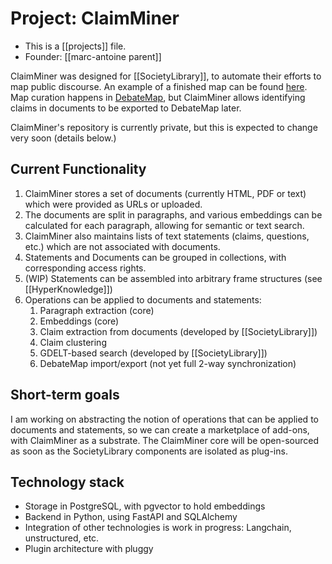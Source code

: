 # Project: ClaimMiner

* This is a [[projects]] file.
* Founder: [[marc-antoine parent]]

ClaimMiner was designed for [[SocietyLibrary]], to automate their efforts to map public discourse. An example of a finished map can be found [here](https://papers.societylibrary.org/papers/diablo_canyon). Map curation happens in [DebateMap](https://debatemap.app), but ClaimMiner allows identifying claims in documents to be exported to DebateMap later.

ClaimMiner's repository is currently private, but this is expected to change very soon (details below.)

## Current Functionality

1. ClaimMiner stores a set of documents (currently HTML, PDF or text) which were provided as URLs or uploaded.
2. The documents are split in paragraphs, and various embeddings can be calculated for each paragraph, allowing for semantic or text search.
3. ClaimMiner also maintains lists of text statements (claims, questions, etc.) which are not associated with documents.
4. Statements and Documents can be grouped in collections, with corresponding access rights.
5. (WIP) Statements can be assembled into arbitrary frame structures (see [[HyperKnowledge]])
6. Operations can be applied to documents and statements:
   1. Paragraph extraction (core)
   2. Embeddings (core)
   3. Claim extraction from documents (developed by [[SocietyLibrary]])
   4. Claim clustering
   5. GDELT-based search (developed by [[SocietyLibrary]])
   6. DebateMap import/export (not yet full 2-way synchronization)

## Short-term goals

I am working on abstracting the notion of operations that can be applied to documents and statements, so we can create a marketplace of add-ons, with ClaimMiner as a substrate. The ClaimMiner core will be open-sourced as soon as the SocietyLibrary components are isolated as plug-ins.

## Technology stack

* Storage in PostgreSQL, with pgvector to hold embeddings
* Backend in Python, using FastAPI and SQLAlchemy
* Integration of other technologies is work in progress: Langchain, unstructured, etc.
* Plugin architecture with pluggy
